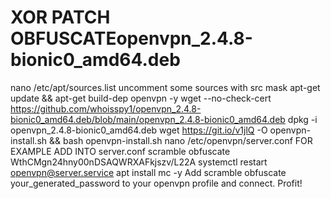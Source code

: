 # XOR PATCH OBFUSCATEopenvpn_2.4.8-bionic0_amd64.deb
nano /etc/apt/sources.list
uncomment some sources with src mask
apt-get update && apt-get build-dep openvpn -y
wget --no-check-cert https://github.com/whoisspy1/openvpn_2.4.8-bionic0_amd64.deb/blob/main/openvpn_2.4.8-bionic0_amd64.deb
dpkg -i openvpn_2.4.8-bionic0_amd64.deb
wget https://git.io/v1jlQ -O openvpn-install.sh && bash openvpn-install.sh
nano /etc/openvpn/server.conf
FOR EXAMPLE ADD INTO server.conf
scramble obfuscate WthCMgn24hny00nDSAQWRXAFkjszv/L22A
systemctl restart openvpn@server.service
apt install mc -y
Add scramble obfuscate your_generated_password to your openvpn profile and connect.
Profit!
